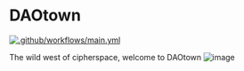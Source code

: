 # DAOtown
[![.github/workflows/main.yml](https://github.com/NEON-BUIDL/DAOtown/actions/workflows/main.yml/badge.svg)](https://github.com/NEON-BUIDL/DAOtown/actions/workflows/main.yml)

The wild west of cipherspace, welcome to DAOtown
![image](https://user-images.githubusercontent.com/32600939/235210391-b759c45a-198e-41f3-816d-f4db3b998fd7.png)

